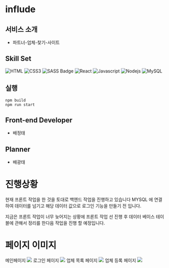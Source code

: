 # influde

## 서비스 소개

- 파트너-업체-찾기-사이트

## Skill Set

![HTML](https://img.shields.io/badge/HTML5-E34F26?style=for-the-badge&logo=html5&logoColor=white)
![CSS3](https://img.shields.io/badge/CSS3-1572B6?style=for-the-badge&logo=css3&logoColor=white)
![SASS Badge](https://img.shields.io/badge/Sass-CC6699?style=for-the-badge&logo=sass&logoColor=white)
![React](https://img.shields.io/badge/-React-61DBFB?style=for-the-badge&labelColor=black&logo=react&logoColor=61DBFB)
![Javascript](https://img.shields.io/badge/Javascript-F0DB4F?style=for-the-badge&labelColor=black&logo=javascript&logoColor=F0DB4F)
![Nodejs](https://img.shields.io/badge/Nodejs-3C873A?style=for-the-badge&labelColor=black&logo=node.js&logoColor=3C873A)
![MySQL](<img src="https://camo.githubusercontent.com/b057e4f1210d620cd2d60095cea9af34b2064eda72c69459fc4f660cd67983ce/68747470733a2f2f696d672e736869656c64732e696f2f62616467652f4d7953514c2d3434373941313f7374796c653d666c6174266c6f676f3d6d7973716c266c6f676f436f6c6f723d7768697465" data-canonical-src="https://img.shields.io/badge/MySQL-4479A1?style=flat&amp;logo=mysql&amp;logoColor=white" style="max-width: 100%;">)

## 실행

```
npm build
npm run start
```

## Front-end Developer

- 배정태

## Planner

- 배광태

# 진행상황

현재 프론트 작업을 한 것을 토대로 백엔드 작업을 진행하고 있습니다
MYSQL 에 연결하여 데이터를 넘기고 해당 데이터 값으로 로그인 기능을 만들기 전 입니다.

지금은 프론트 작업이 너무 늦어지는 상황에 프론트 작업 선 진행 후 데이터 베이스 테이블에 관해서 정리를 한다음 작업을 진행 할 예정입니다.

# 페이지 이미지

메인페이지
<img src="./Page/1.PNG">
로그인 페이지
<img src="./Page/2.PNG">
업체 목록 페이지
<img src="./Page/3.PNG">
업체 등록 페이지
<img src="./Page/4.PNG">
